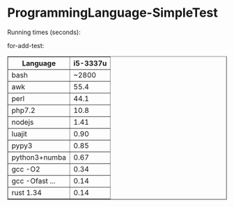 # ProgrammingLanguage-SimpleTest

Running times (seconds):

<p>for-add-test:</p>

<table border="1">
<tr><th>Language</th><th>i5-3337u</th></tr>
<tr><td>bash</td><td>~2800</td></tr>
<tr><td>awk</td><td>55.4</td></tr>
<tr><td>perl</td><td>44.1</td></tr>
<tr><td>php7.2</td><td>10.8</td></tr>
<tr><td>nodejs</td><td>1.41</td></tr>
<tr><td>luajit</td><td>0.90</td></tr>
<tr><td>pypy3</td><td>0.85</td></tr>
<tr><td>python3+numba</td><td>0.67</td></tr>
<tr><td>gcc -O2</td><td>0.34</td></tr>
<tr><td>gcc -Ofast ...</td><td>0.14</td></tr>
<tr><td>rust 1.34</td><td>0.14</td></tr>
</table>
